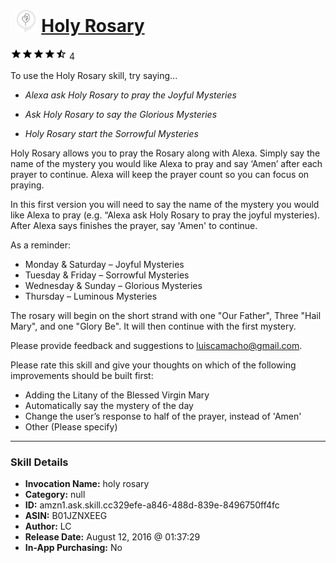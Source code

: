 # &nbsp;<img src="skill_icon" alt="Holy Rosary icon" width="36"> [Holy Rosary](http://alexa.amazon.com/#skills/amzn1.ask.skill.cc329efe-a846-488d-839e-8496750ff4fc)
![4.8 stars](../../images/ic_star_black_18dp_1x.png)![4.8 stars](../../images/ic_star_black_18dp_1x.png)![4.8 stars](../../images/ic_star_black_18dp_1x.png)![4.8 stars](../../images/ic_star_black_18dp_1x.png)![4.8 stars](../../images/ic_star_half_black_18dp_1x.png) 4

To use the Holy Rosary skill, try saying...

* *Alexa ask Holy Rosary to pray the Joyful Mysteries*

* *Ask Holy Rosary to say the Glorious Mysteries*

* *Holy Rosary start the Sorrowful Mysteries*

Holy Rosary allows you to pray the Rosary along with Alexa. Simply say the name of the mystery you would like Alexa to pray and say ‘Amen’ after each prayer to continue. Alexa will keep the prayer count so you can focus on praying. 

In this first version you will need to say the name of the mystery you would like Alexa to pray (e.g. “Alexa ask Holy Rosary to pray the joyful mysteries). After Alexa says finishes the prayer, say 'Amen' to continue. 

As a reminder:

- Monday & Saturday – Joyful Mysteries
- Tuesday & Friday – Sorrowful Mysteries
- Wednesday & Sunday – Glorious Mysteries
- Thursday – Luminous Mysteries

The rosary will begin on the short strand with one "Our Father", Three "Hail Mary", and one "Glory Be". It will then continue with the first mystery. 

Please provide feedback and suggestions to luiscamacho@gmail.com. 

Please rate this skill and give your thoughts on which of the following improvements should be built first:

- Adding the Litany of the Blessed Virgin Mary
- Automatically say the mystery of the day
- Change the user’s response to half of the prayer, instead of 'Amen'
- Other (Please specify)

***

### Skill Details

* **Invocation Name:** holy rosary
* **Category:** null
* **ID:** amzn1.ask.skill.cc329efe-a846-488d-839e-8496750ff4fc
* **ASIN:** B01JZNXEEG
* **Author:** LC
* **Release Date:** August 12, 2016 @ 01:37:29
* **In-App Purchasing:** No

